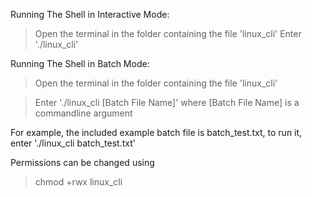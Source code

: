 Running The Shell in Interactive Mode:
>Open the terminal in the folder containing the file 'linux_cli'
>Enter './linux_cli'

Running The Shell in Batch Mode:
>Open the terminal in the folder containing the file 'linux_cli'

>Enter './linux_cli [Batch File Name]' where [Batch File Name] is a commandline argument
	
For example, the included example batch file is batch_test.txt, to run it, enter './linux_cli batch_test.txt'

Permissions can be changed using
>chmod +rwx linux_cli
